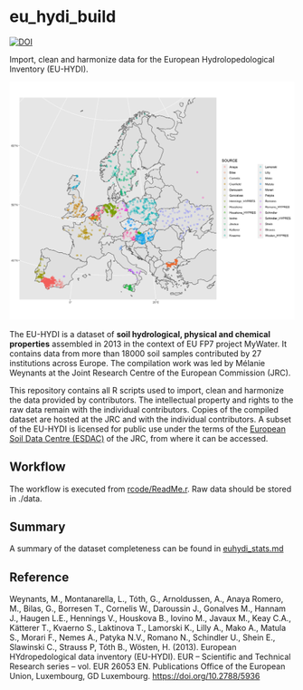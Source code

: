 # eu_hydi_build
[![DOI](https://zenodo.org/badge/DOI/10.5281/zenodo.10987813.svg)](https://doi.org/10.5281/zenodo.10987813)

Import, clean and harmonize data for the European Hydrolopedological Inventory (EU-HYDI).

![Spatial distribution of EU-HYDI entries with geographical coordinates. The colours represent the different contributors. NB: for most contributions the coordinates are not precise and are therefore not suitable for spatial analysis](./fig/hydi_3035.png)

The EU-HYDI is a dataset of **soil hydrological, physical and chemical properties** assembled in 2013 in the context of EU FP7 project MyWater. It contains data from more than 18000 soil samples contributed by 27 institutions across Europe. The compilation work was led by Mélanie Weynants at the Joint Research Centre of the European Commission (JRC).

This repository contains all R scripts used to import, clean and harmonize the data provided by contributors. The intellectual property and rights to the raw data remain with the individual contributors. Copies of the compiled dataset are hosted at the JRC and with the individual contributors. A subset of the EU-HYDI is licensed for public use under the terms of the [European Soil Data Centre (ESDAC)](https://esdac.jrc.ec.europa.eu) of the JRC, from where it can be accessed.

## Workflow

The workflow is executed from [rcode/ReadMe.r](./rcode/ReadMe.r). Raw data should be stored in ./data.

## Summary

A summary of the dataset completeness can be found in [euhydi_stats.md](./euhydi_stats.md)

## Reference
Weynants, M., Montanarella, L., Tóth, G., Arnoldussen, A., Anaya Romero, M., Bilas, G., Borresen T., Cornelis W., Daroussin J., Gonalves M., Hannam J., Haugen L.E., Hennings V., Houskova B., Iovino M., Javaux M., Keay C.A., Kätterer T., Kvaerno S., Laktinova T., Lamorski K., Lilly A., Mako A., Matula S., Morari F., Nemes A., Patyka N.V., Romano N., Schindler U., Shein E., Slawinski C., Strauss P, Tóth B., Wösten, H. (2013). European HYdropedological data inventory (EU-HYDI). EUR – Scientific and Technical Research series – vol. EUR 26053 EN. Publications Office of the European Union, Luxembourg, GD Luxembourg. https://doi.org/10.2788/5936
    

